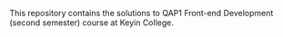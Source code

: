 This repository contains the solutions to QAP1 Front-end Development
(second semester) course at Keyin College.